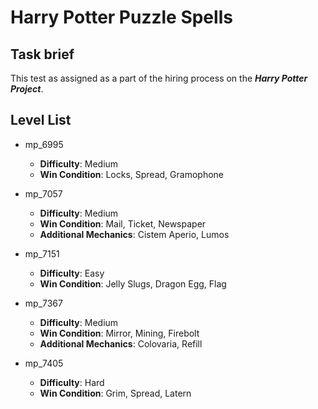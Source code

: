 # Harry Potter Puzzle Spells

## Task brief
This test as assigned as a part of the hiring process on the <i><b>Harry Potter Project</b></i>.

## Level List
* mp_6995
    
    * <b>Difficulty</b>: Medium 
    * <b>Win Condition</b>: Locks, Spread, Gramophone

* mp_7057
   
    * <b>Difficulty</b>: Medium 
    * <b>Win Condition</b>: Mail, Ticket, Newspaper
    * <b>Additional Mechanics</b>: Cistem Aperio, Lumos

* mp_7151

    * <b>Difficulty</b>: Easy
    * <b>Win Condition</b>: Jelly Slugs, Dragon Egg, Flag


* mp_7367
    * <b>Difficulty</b>: Medium 
    * <b>Win Condition</b>: Mirror, Mining, Firebolt
    * <b>Additional Mechanics</b>: Colovaria, Refill
    
* mp_7405
    * <b>Difficulty</b>: Hard 
    * <b>Win Condition</b>: Grim, Spread, Latern

